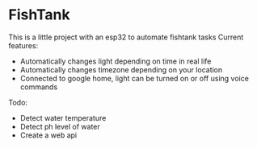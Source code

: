 # FishTank
This is a little project with an esp32 to automate fishtank tasks
Current features:
- Automatically changes light depending on time in real life
- Automatically changes timezone depending on your location
- Connected to google home, light can be turned on or off using voice commands

Todo:
- Detect water temperature
- Detect ph level of water
- Create a web api
